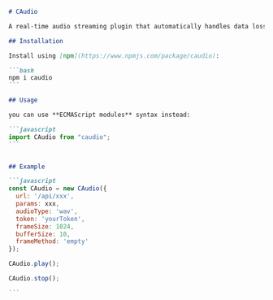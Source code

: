````markdown
# CAudio

A real-time audio streaming plugin that automatically handles data loss, with support for HTTP.

## Installation

Install using [npm](https://www.npmjs.com/package/caudio):

```bash
npm i caudio
```

## Usage

you can use **ECMAScript modules** syntax instead:

```javascript
import CAudio from "caudio";
```


## Example

```javascript
const CAudio = new CAudio({
  url: '/api/xxx',
  params: xxx,
  audioType: 'wav',
  token: 'yourToken',
  frameSize: 1024,
  bufferSize: 10,
  frameMethod: 'empty'
});

CAudio.play();

CAudio.stop();

```

````

